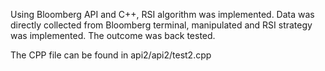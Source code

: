 Using Bloomberg API and C++, RSI algorithm was implemented.
Data was directly collected from Bloomberg terminal, manipulated and RSI strategy was implemented.
The outcome was back tested.

The CPP file can be found in api2/api2/test2.cpp
